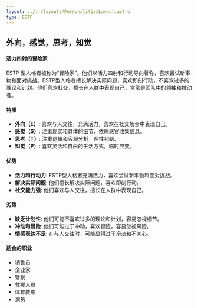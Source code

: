 ```yaml
---
layout: ../../layouts/PersonalitiesLayout.astro
type: ESTP
---
```

## 外向，感觉，思考，知觉

#### 活力四射的冒险家
ESTP 型人格者被称为“冒险家”。他们以活力四射和行动导向著称，喜欢尝试新事物和面对挑战。ESTP型人格者擅长解决实际问题，喜欢即刻行动，不喜欢过多的理论和计划。他们喜欢社交，擅长在人群中表现自己，常常是团队中的领袖和推动者。

#### 特质
- **外向（E）**: 喜欢与人交往，充满活力，喜欢在社交场合中表现自己。
- **感觉（S）**: 注重现实和具体的细节，依赖感官收集信息。
- **思考（T）**: 注重逻辑和客观分析，理性判断。
- **知觉（P）**: 喜欢灵活和自由的生活方式，临时应变。

#### 优势
- **活力和行动力**: ESTP型人格者充满活力，喜欢尝试新事物和面对挑战。
- **解决实际问题**: 他们擅长解决实际问题，喜欢即刻行动。
- **社交能力强**: 他们喜欢与人交往，擅长在人群中表现自己。

#### 劣势
- **缺乏计划性**: 他们可能不喜欢过多的理论和计划，容易忽视细节。
- **冲动和冒险**: 他们可能过于冲动，喜欢冒险，容易忽视风险。
- **情感表达不足**: 在与人交往时，可能显得过于冷淡和不关心。

#### 适合的职业
- 销售员
- 企业家
- 警察
- 救援人员
- 体育教练
- 演员